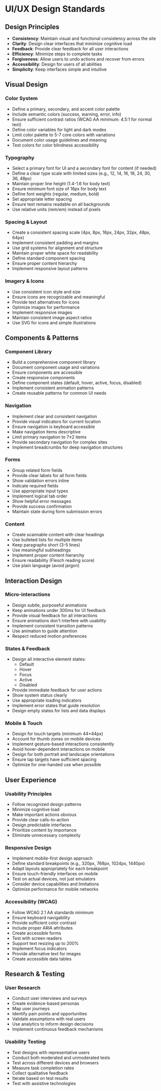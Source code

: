 # UI/UX Design Standards

## Design Principles

- **Consistency**: Maintain visual and functional consistency across the site
- **Clarity**: Design clear interfaces that minimize cognitive load
- **Feedback**: Provide clear feedback for all user interactions
- **Efficiency**: Minimize steps to complete tasks
- **Forgiveness**: Allow users to undo actions and recover from errors
- **Accessibility**: Design for users of all abilities
- **Simplicity**: Keep interfaces simple and intuitive

## Visual Design

### Color System

- Define a primary, secondary, and accent color palette
- Include semantic colors (success, warning, error, info)
- Ensure sufficient contrast ratios (WCAG AA minimum: 4.5:1 for normal text)
- Define color variables for light and dark modes
- Limit color palette to 5-7 core colors with variations
- Document color usage guidelines and meaning
- Test colors for color blindness accessibility

### Typography

- Select a primary font for UI and a secondary font for content (if needed)
- Define a clear type scale with limited sizes (e.g., 12, 14, 16, 18, 24, 30, 36, 48px)
- Maintain proper line height (1.4-1.6 for body text)
- Ensure minimum font size of 16px for body text
- Define font weights (regular, medium, bold)
- Set appropriate letter spacing
- Ensure text remains readable on all backgrounds
- Use relative units (rem/em) instead of pixels

### Spacing & Layout

- Create a consistent spacing scale (4px, 8px, 16px, 24px, 32px, 48px, 64px)
- Implement consistent padding and margins
- Use grid systems for alignment and structure
- Maintain proper white space for readability
- Define standard component spacing
- Ensure proper content hierarchy
- Implement responsive layout patterns

### Imagery & Icons

- Use consistent icon style and size
- Ensure icons are recognizable and meaningful
- Provide text alternatives for icons
- Optimize images for performance
- Implement responsive images
- Maintain consistent image aspect ratios
- Use SVG for icons and simple illustrations

## Components & Patterns

### Component Library

- Build a comprehensive component library
- Document component usage and variations
- Ensure components are accessible
- Create responsive components
- Define component states (default, hover, active, focus, disabled)
- Implement consistent animation patterns
- Create reusable patterns for common UI needs

### Navigation

- Implement clear and consistent navigation
- Provide visual indicators for current location
- Ensure navigation is keyboard accessible
- Make navigation items descriptive
- Limit primary navigation to 7±2 items
- Provide secondary navigation for complex sites
- Implement breadcrumbs for deep navigation structures

### Forms

- Group related form fields
- Provide clear labels for all form fields
- Show validation errors inline
- Indicate required fields
- Use appropriate input types
- Implement logical tab order
- Show helpful error messages
- Provide success confirmation
- Maintain state during form submission errors

### Content

- Create scannable content with clear headings
- Use bulleted lists for multiple items
- Keep paragraphs short (3-5 lines)
- Use meaningful subheadings
- Implement proper content hierarchy
- Ensure readability (Flesch reading score)
- Use plain language (avoid jargon)

## Interaction Design

### Micro-interactions

- Design subtle, purposeful animations
- Keep animations under 300ms for UI feedback
- Provide visual feedback for all interactions
- Ensure animations don't interfere with usability
- Implement consistent transition patterns
- Use animation to guide attention
- Respect reduced motion preferences

### States & Feedback

- Design all interactive element states:
  - Default
  - Hover
  - Focus
  - Active
  - Disabled
- Provide immediate feedback for user actions
- Show system status clearly
- Use appropriate loading indicators
- Implement error states that guide resolution
- Design empty states for lists and data displays

### Mobile & Touch

- Design for touch targets (minimum 44×44px)
- Account for thumb zones on mobile devices
- Implement gesture-based interactions consistently
- Avoid hover-dependent interactions on mobile
- Design for both portrait and landscape orientations
- Ensure tap targets have sufficient spacing
- Optimize for one-handed use when possible

## User Experience

### Usability Principles

- Follow recognized design patterns
- Minimize cognitive load
- Make important actions obvious
- Provide clear calls-to-action
- Design predictable interfaces
- Prioritize content by importance
- Eliminate unnecessary complexity

### Responsive Design

- Implement mobile-first design approach
- Define standard breakpoints (e.g., 320px, 768px, 1024px, 1440px)
- Adapt layouts appropriately for each breakpoint
- Ensure touch-friendly interfaces on mobile
- Test on actual devices, not just emulators
- Consider device capabilities and limitations
- Optimize performance for mobile networks

### Accessibility (WCAG)

- Follow WCAG 2.1 AA standards minimum
- Ensure keyboard navigability
- Provide sufficient color contrast
- Include proper ARIA attributes
- Create accessible forms
- Test with screen readers
- Support text resizing up to 200%
- Implement focus indicators
- Provide alternative text for images
- Create accessible data tables

## Research & Testing

### User Research

- Conduct user interviews and surveys
- Create evidence-based personas
- Map user journeys
- Identify pain points and opportunities
- Validate assumptions with real users
- Use analytics to inform design decisions
- Implement continuous feedback mechanisms

### Usability Testing

- Test designs with representative users
- Conduct both moderated and unmoderated tests
- Test across different devices and browsers
- Measure task completion rates
- Collect qualitative feedback
- Iterate based on test results
- Test with assistive technologies 